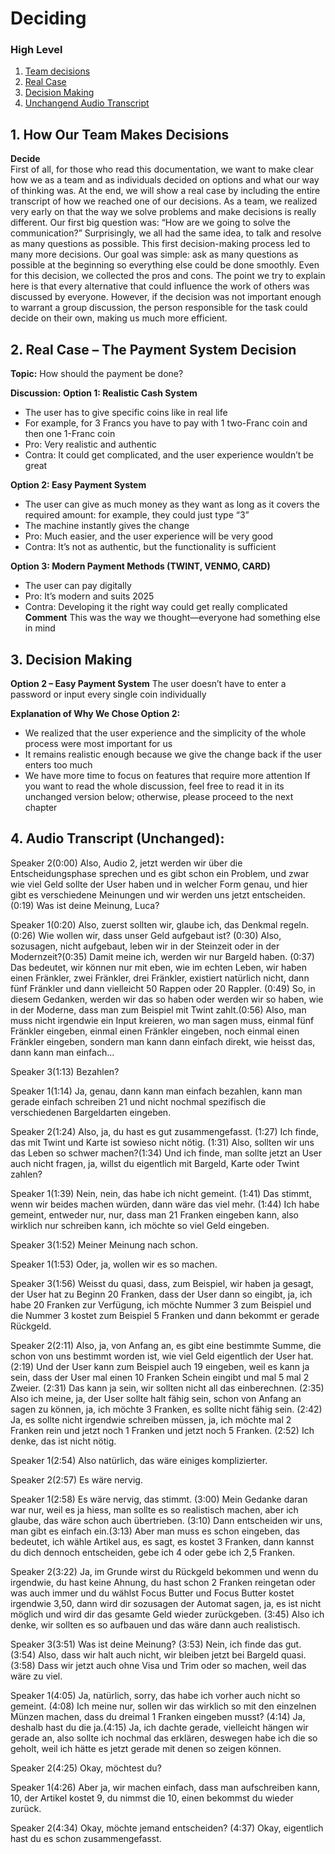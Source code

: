 # Deciding

### High Level
1. [Team decisions](https://github.com/Coding-Bz/BLJ2025_AA_Eli_Abi_Luk/blob/main/01_documentation/03_decide/decide.md#1-how-our-team-makes-decisions)
2. [Real Case](https://github.com/Coding-Bz/BLJ2025_AA_Eli_Abi_Luk/blob/main/01_documentation/03_decide/decide.md#2-real-case--the-payment-system-decision)
3. [Decision Making](https://github.com/Coding-Bz/BLJ2025_AA_Eli_Abi_Luk/blob/main/01_documentation/03_decide/decide.md#3-decision-making)
4. [Unchangend Audio Transcript](https://github.com/Coding-Bz/BLJ2025_AA_Eli_Abi_Luk/blob/main/01_documentation/03_decide/decide.md#4-audio-transcript-unchanged)


## 1. How Our Team Makes Decisions

**Decide**  
First of all, for those who read this documentation, we want to make clear how we as a team and as individuals decided on options and what our way of thinking was. At the end, we will show a real case by including the entire transcript of how we reached one of our decisions.
As a team, we realized very early on that the way we solve problems and make decisions is really different. Our first big question was: “How are we going to solve the communication?” Surprisingly, we all had the same idea, to talk and resolve as many questions as possible. This first decision-making process led to many more decisions. 
Our goal was simple: ask as many questions as possible at the beginning so everything else could be done smoothly.
Even for this decision, we collected the pros and cons. The point we try to explain here is that every alternative that could influence the work of others was discussed by everyone. However, if the decision was not important enough to warrant a group discussion, the person responsible for the task could decide on their own, making us much more efficient.


 ## 2. Real Case – The Payment System Decision

**Topic:**
How should the payment be done?

**Discussion:**
**Option 1: Realistic Cash System**
* The user has to give specific coins like in real life
* For example, for 3 Francs you have to pay with 1 two-Franc coin and then one 1-Franc coin
* Pro: Very realistic and authentic
* Contra: It could get complicated, and the user experience wouldn’t be great

**Option 2: Easy Payment System**
* The user can give as much money as they want as long as it covers the required amount: for example, they could just type “3”
* The machine instantly gives the change
* Pro: Much easier, and the user experience will be very good
* Contra: It’s not as authentic, but the functionality is sufficient

**Option 3: Modern Payment Methods (TWINT, VENMO, CARD)**
* The user can pay digitally
* Pro: It’s modern and suits 2025
* Contra: Developing it the right way could get really complicated
**Comment**
This was the way we thought—everyone had something else in mind

## 3. Decision Making
**Option 2 – Easy Payment System**
The user doesn’t have to enter a password or input every single coin individually

**Explanation of Why We Chose Option 2:**

*	We realized that the user experience and the simplicity of the whole process were most important for us
*	It remains realistic enough because we give the change back if the user enters too much
*	We have more time to focus on features that require more attention
If you want to read the whole discussion, feel free to read it in its unchanged version below; otherwise, please proceed to the next chapter

## 4. Audio Transcript (Unchanged):
Speaker 2(0:00) Also, Audio 2, jetzt werden wir über die Entscheidungsphase sprechen und es gibt schon ein Problem, und zwar wie viel Geld sollte der User haben und in welcher Form genau, und hier gibt es verschiedene Meinungen und wir werden uns jetzt entscheiden. (0:19) Was ist deine Meinung, Luca?

Speaker 1(0:20) Also, zuerst sollten wir, glaube ich, das Denkmal regeln. (0:26) Wie wollen wir, dass unser Geld aufgebaut ist? (0:30) Also, sozusagen, nicht aufgebaut, leben wir in der Steinzeit oder in der Modernzeit?(0:35) Damit meine ich, werden wir nur Bargeld haben. (0:37) Das bedeutet, wir können nur mit eben, wie im echten Leben, wir haben einen Fränkler, zwei Fränkler, drei Fränkler, existiert natürlich nicht, dann fünf Fränkler und dann vielleicht 50 Rappen oder 20 Rappler. (0:49) So, in diesem Gedanken, werden wir das so haben oder werden wir so haben, wie in der Moderne, dass man zum Beispiel mit Twint zahlt.(0:56) Also, man muss nicht irgendwie ein Input kreieren, wo man sagen muss, einmal fünf Fränkler eingeben, einmal einen Fränkler eingeben, noch einmal einen Fränkler eingeben, sondern man kann dann einfach direkt, wie heisst das, dann kann man einfach...

Speaker 3(1:13) Bezahlen?

Speaker 1(1:14) Ja, genau, dann kann man einfach bezahlen, kann man gerade einfach schreiben 21 und nicht nochmal spezifisch die verschiedenen Bargeldarten eingeben.

Speaker 2(1:24) Also, ja, du hast es gut zusammengefasst. (1:27) Ich finde, das mit Twint und Karte ist sowieso nicht nötig. (1:31) Also, sollten wir uns das Leben so schwer machen?(1:34) Und ich finde, man sollte jetzt an User auch nicht fragen, ja, willst du eigentlich mit Bargeld, Karte oder Twint zahlen?

Speaker 1(1:39) Nein, nein, das habe ich nicht gemeint. (1:41) Das stimmt, wenn wir beides machen würden, dann wäre das viel mehr. (1:44) Ich habe gemeint, entweder nur, nur, dass man 21 Franken eingeben kann, also wirklich nur schreiben kann, ich möchte so viel Geld eingeben.

Speaker 3(1:52) Meiner Meinung nach schon.

Speaker 1(1:53) Oder, ja, wollen wir es so machen.

Speaker 3(1:56) Weisst du quasi, dass, zum Beispiel, wir haben ja gesagt, der User hat zu Beginn 20 Franken, dass der User dann so eingibt, ja, ich habe 20 Franken zur Verfügung, ich möchte Nummer 3 zum Beispiel und die Nummer 3 kostet zum Beispiel 5 Franken und dann bekommt er gerade Rückgeld.

Speaker 2(2:11) Also, ja, von Anfang an, es gibt eine bestimmte Summe, die schon von uns bestimmt worden ist, wie viel Geld eigentlich der User hat. (2:19) Und der User kann zum Beispiel auch 19 eingeben, weil es kann ja sein, dass der User mal einen 10 Franken Schein eingibt und mal 5 mal 2 Zweier. (2:31) Das kann ja sein, wir sollten nicht all das einberechnen.
(2:35) Also ich meine, ja, der User sollte halt fähig sein, schon von Anfang an sagen zu können, ja, ich möchte 3 Franken, es sollte nicht fähig sein. (2:42) Ja, es sollte nicht irgendwie schreiben müssen, ja, ich möchte mal 2 Franken rein und jetzt noch 1 Franken und jetzt noch 5 Franken. (2:52) Ich denke, das ist nicht nötig.

Speaker 1(2:54) Also natürlich, das wäre einiges komplizierter.

Speaker 2(2:57) Es wäre nervig.

Speaker 1(2:58) Es wäre nervig, das stimmt. (3:00) Mein Gedanke daran war nur, weil es ja hiess, man sollte es so realistisch machen, aber ich glaube, das wäre schon auch übertrieben. (3:10) Dann entscheiden wir uns, man gibt es einfach ein.(3:13) Aber man muss es schon eingeben, das bedeutet, ich wähle Artikel aus, es sagt, es kostet 3 Franken, dann kannst du dich dennoch entscheiden, gebe ich 4 oder gebe ich 2,5 Franken.

Speaker 2(3:22) Ja, im Grunde wirst du Rückgeld bekommen und wenn du irgendwie, du hast keine Ahnung, du hast schon 2 Franken reingetan oder was auch immer und du wählst Focus Butter und Focus Butter kostet irgendwie 3,50, dann wird dir sozusagen der Automat sagen, ja, es ist nicht möglich und wird dir das gesamte Geld wieder zurückgeben. (3:45) Also ich denke, wir sollten es so aufbauen und das wäre dann auch realistisch.

Speaker 3(3:51) Was ist deine Meinung? (3:53) Nein, ich finde das gut. (3:54) Also, dass wir halt auch nicht, wir bleiben jetzt bei Bargeld quasi.(3:58) Dass wir jetzt auch ohne Visa und Trim oder so machen, weil das wäre zu viel.

Speaker 1(4:05) Ja, natürlich, sorry, das habe ich vorher auch nicht so gemeint. (4:08) Ich meine nur, sollen wir das wirklich so mit den einzelnen Münzen machen, dass du dreimal 1 Franken eingeben musst? (4:14) Ja, deshalb hast du die ja.(4:15) Ja, ich dachte gerade, vielleicht hängen wir gerade an, also sollte ich nochmal das erklären, deswegen habe ich die so geholt, weil ich hätte es jetzt gerade mit denen so zeigen können.

Speaker 2(4:25) Okay, möchtest du?

Speaker 1(4:26) Aber ja, wir machen einfach, dass man aufschreiben kann, 10, der Artikel kostet 9, du nimmst die 10, einen bekommst du wieder zurück.

Speaker 2(4:34) Okay, möchte jemand entscheiden? (4:37) Okay, eigentlich hast du es schon zusammengefasst.




 
